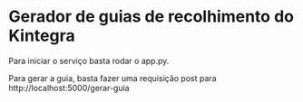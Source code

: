 # Gerador de guias de recolhimento do Kintegra

Para iniciar o serviço basta rodar o app.py.

Para gerar a guia, basta fazer uma requisição post para http://localhost:5000/gerar-guia
